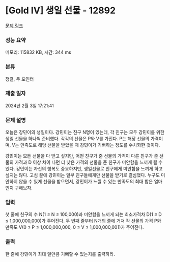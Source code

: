 # [Gold IV] 생일 선물 - 12892 

[문제 링크](https://www.acmicpc.net/problem/12892) 

### 성능 요약

메모리: 115832 KB, 시간: 344 ms

### 분류

정렬, 두 포인터

### 제출 일자

2024년 2월 3일 17:21:41

### 문제 설명

<p>오늘은 강민이의 생일이다. 강민이는 친구 N명이 있는데, 각 친구는 모두 강민이를 위한 생일 선물을 하나씩 준비했다. 각각의 선물은 P와 V를 가진다. P는 해당 선물의 가격이며, V는 만족도로 해당 선물을 받았을 때 강민이가 기뻐하는 정도를 수치화한 것이다.</p>

<p>강민이는 모든 선물을 다 받고 싶지만, 어떤 친구가 준 선물의 가격이 다른 친구가 준 선물의 가격과 D 이상 차이 나면 더 낮은 가격의 선물을 준 친구가 미안함을 느끼게 될 수 있다. 강민이는 자신의 행복도 중요하지만, 생일선물로 친구에게 미안함을 느끼게 하고 싶지는 않다. 고심 끝에 강민이는 일부 친구들에게만 선물을 받기로 결심했다. 누구도 미안하지 않을 수 있게 선물을 받으면서, 강민이가 느낄 수 있는 만족도의 최대 합은 얼마인지 구해보자.</p>

### 입력 

 <p>첫 줄에 친구의 수 N(1 ≤ N ≤ 100,000)과 미안함을 느끼게 되는 최소가격차 D(1 ≤ D ≤ 1,000,000,000)가 주어진다. 두 번째 줄부터 N개의 줄에 거쳐 각 선물의 가격 P와 만족도 V(0 ≤ P ≤ 1,000,000,000, 0 ≤ V ≤ 1,000,000,001)가 주어진다.</p>

### 출력 

 <p>한 줄에 강민이가 최대 얼만큼 기뻐할 수 있는지를 출력하라.</p>

